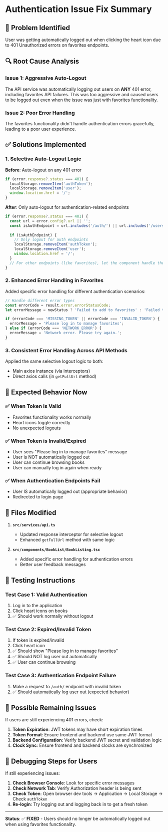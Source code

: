 # Authentication Issue Fix Summary

## 🚨 **Problem Identified**
User was getting automatically logged out when clicking the heart icon due to 401 Unauthorized errors on favorites endpoints.

## 🔍 **Root Cause Analysis**

### Issue 1: Aggressive Auto-Logout
The API service was automatically logging out users on **ANY** 401 error, including favorites API failures. This was too aggressive and caused users to be logged out even when the issue was just with favorites functionality.

### Issue 2: Poor Error Handling
The favorites functionality didn't handle authentication errors gracefully, leading to a poor user experience.

## ✅ **Solutions Implemented**

### 1. **Selective Auto-Logout Logic**
**Before**: Auto-logout on any 401 error
```typescript
if (error.response?.status === 401) {
  localStorage.removeItem('authToken');
  localStorage.removeItem('user');
  window.location.href = '/';
}
```

**After**: Only auto-logout for authentication-related endpoints
```typescript
if (error.response?.status === 401) {
  const url = error.config?.url || '';
  const isAuthEndpoint = url.includes('/auth/') || url.includes('/users/profile');
  
  if (isAuthEndpoint) {
    // Only logout for auth endpoints
    localStorage.removeItem('authToken');
    localStorage.removeItem('user');
    window.location.href = '/';
  }
  // For other endpoints (like favorites), let the component handle the error
}
```

### 2. **Enhanced Error Handling in Favorites**
Added specific error handling for different authentication scenarios:

```typescript
// Handle different error types
const errorCode = result.error.errorStatusCode;
let errorMessage = newStatus ? 'Failed to add to favorites' : 'Failed to remove from favorites';

if (errorCode === 'MISSING_TOKEN' || errorCode === 'INVALID_TOKEN') {
  errorMessage = 'Please log in to manage favorites';
} else if (errorCode === 'NETWORK_ERROR') {
  errorMessage = 'Network error. Please try again.';
}
```

### 3. **Consistent Error Handling Across API Methods**
Applied the same selective logout logic to both:
- Main axios instance (via interceptors)
- Direct axios calls (in `getFullUrl` method)

## 🧪 **Expected Behavior Now**

### ✅ **When Token is Valid**
- Favorites functionality works normally
- Heart icons toggle correctly
- No unexpected logouts

### ✅ **When Token is Invalid/Expired**
- User sees "Please log in to manage favorites" message
- User is NOT automatically logged out
- User can continue browsing books
- User can manually log in again when ready

### ✅ **When Authentication Endpoints Fail**
- User IS automatically logged out (appropriate behavior)
- Redirected to login page

## 🔧 **Files Modified**

1. **`src/services/api.ts`**
   - Updated response interceptor for selective logout
   - Enhanced `getFullUrl` method with same logic

2. **`src/components/BookList/BookListing.tsx`**
   - Added specific error handling for authentication errors
   - Better user feedback messages

## 🚀 **Testing Instructions**

### Test Case 1: Valid Authentication
1. Log in to the application
2. Click heart icons on books
3. ✅ Should work normally without logout

### Test Case 2: Expired/Invalid Token
1. If token is expired/invalid
2. Click heart icon
3. ✅ Should show "Please log in to manage favorites"
4. ✅ Should NOT log user out automatically
5. ✅ User can continue browsing

### Test Case 3: Authentication Endpoint Failure
1. Make a request to `/auth/` endpoint with invalid token
2. ✅ Should automatically log user out (expected behavior)

## 🔐 **Possible Remaining Issues**

If users are still experiencing 401 errors, check:

1. **Token Expiration**: JWT tokens may have short expiration times
2. **Token Format**: Ensure frontend and backend use same JWT format
3. **Backend Configuration**: Verify backend JWT secret and validation logic
4. **Clock Sync**: Ensure frontend and backend clocks are synchronized

## 📝 **Debugging Steps for Users**

If still experiencing issues:

1. **Check Browser Console**: Look for specific error messages
2. **Check Network Tab**: Verify Authorization header is being sent
3. **Check Token**: Open browser dev tools → Application → Local Storage → Check `authToken`
4. **Re-login**: Try logging out and logging back in to get a fresh token

---

**Status**: ✅ **FIXED** - Users should no longer be automatically logged out when using favorites functionality.
